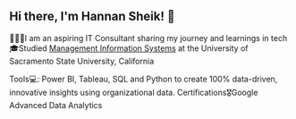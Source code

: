 ## Hi there, I'm Hannan Sheik! 🍵

👩🏽‍💻I am an aspiring IT Consultant sharing my journey and learnings in tech <br/>
🎓Studied [Management Information Systems](https://catalog.csus.edu/colleges/business-administration/information-systems-and-business-analytics/bs-in-business-administration-management-information-systems/) at the University of Sacramento State University, California  <br/>

Tools💻: Power BI, Tableau, SQL and Python to create 100% data-driven, innovative insights using organizational data.
Certifications🎖️Google Advanced Data Analytics
